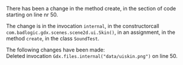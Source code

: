 There has been a change in the method create, in the section of code starting on line nr 50.
  
The change is in the invocation ```internal```, in the constructorcall ```com.badlogic.gdx.scenes.scene2d.ui.Skin()```, in an assignment, in the method ```create```, in the class ```SoundTest```.
  
The following changes have been made:  
Deleted invocation ```Gdx.files.internal("data/uiskin.png")``` on line 50.  
